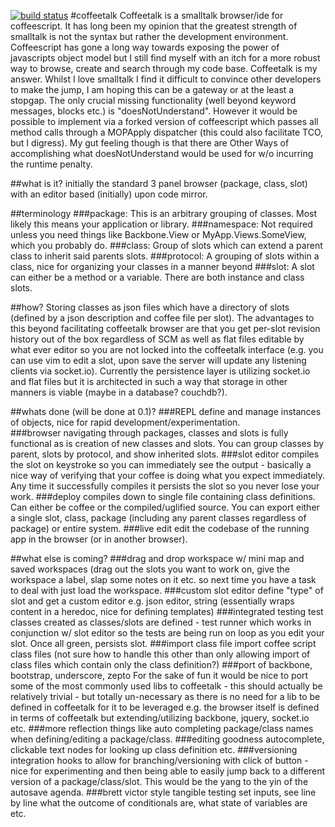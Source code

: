 [![build status](https://secure.travis-ci.org/shaunxcode/coffeetalk.png)](http://travis-ci.org/shaunxcode/coffeetalk)
#coffeetalk
Coffeetalk is a smalltalk browser/ide for coffeescript. It has long been my opinion that the greatest strength of smalltalk is not the syntax but rather the development environment. Coffeescript has gone a long way towards exposing the power of javascripts object model but I still find myself with an itch for a more robust way to browse,  create and search through my code base. Coffeetalk is my answer. Whilst I love smalltalk I find it difficult to convince other developers to make the jump, I am hoping this can be a gateway or at the least a stopgap. The only crucial missing functionality (well beyond keyword messages, blocks etc.) is "doesNotUnderstand". However it would be possible to implement via a forked version of coffeescript which passes all method calls through a MOPApply dispatcher (this could also facilitate TCO, but I digress). My gut feeling though is that there are Other Ways of accomplishing what doesNotUnderstand would be used for w/o incurring the runtime penalty. 

##what is it?
initially the standard 3 panel browser (package, class, slot) with an editor based (initially) upon code mirror. 

##terminology
###package: 
This is an arbitrary grouping of classes. Most likely this means your application or library. 
###namespace:
Not required unless you need things like Backbone.View or MyApp.Views.SomeView, which you probably do. 
###class:
Group of slots which can extend a parent class to inherit said parents slots.
###protocol:
A grouping of slots within a class, nice for organizing your classes in a manner beyond 
###slot:
A slot can either be a method or a variable. There are both instance and class slots. 

##how?
Storing classes as json files which have a directory of slots (defined by a json description and coffee file per slot). The advantages to this beyond facilitating coffeetalk browser are that you get per-slot revision history out of the box regardless of SCM as well as flat files editable by what ever editor so you are not locked into the coffeetalk interface (e.g. you can use vim to edit a slot, upon save the server will update any listening clients via socket.io). Currently the persistence layer is utilizing socket.io and flat files but it is architected in such a way that storage in other manners is viable (maybe in a database? couchdb?). 

##whats done (will be done at 0.1)?
###REPL
define and manage instances of objects, nice for rapid development/experimentation.  
###browser
navigating through packages, classes and slots is fully functional as is creation of new classes and slots. You can group classes by parent, slots by protocol, and show inherited slots.
###slot editor
compiles the slot on keystroke so you can immediately see the output - basically a nice way of verifying that your coffee is doing what you expect immediately. Any time it successfully compiles it persists the slot so you never lose your work. 
###deploy
compiles down to single file containing class definitions. Can either be coffee or the compiled/uglified source. You can export either a single slot, class, package (including any parent classes regardless of package) or entire system. 
###live edit
edit the codebase of the running app in the browser (or in another browser). 

##what else is coming?
###drag and drop workspace 
w/ mini map and saved workspaces (drag out the slots you want to work on, give the workspace a label, slap some notes on it etc. so next time you have a task to deal with just load the workspace. 
###custom slot editor
define "type" of slot and get a custom editor e.g. json editor, string (essentially wraps content in a heredoc, nice for defining templates)
###integrated testing
test classes created as classes/slots are defined - test runner which works in conjunction w/ slot editor so the tests are being run on loop as you edit your slot. Once all green, persists slot.
###import class file
import coffee script class files (not sure how to handle this other than only allowing import of class files which contain only the class definition?)
###port of backbone, bootstrap, underscore, zepto
For the sake of fun it would be nice to port some of the most commonly used libs to coffeetalk - this should actually be relatively trivial - but totally un-necessary as there is no need for a lib to be defined in coffeetalk for it to be leveraged e.g. the browser itself is defined in terms of coffeetalk but extending/utilizing backbone, jquery, socket.io etc.
###more reflection
things like auto completing package/class names when defining/editing a package/class. 
###editing goodness
autocomplete, clickable text nodes for looking up class definition etc.
###versioning integration
hooks to allow for branching/versioning with click of button - nice for experimenting and then being able to easily jump back to a different version of a package/class/slot. This would be the yang to the yin of the autosave agenda.
###brett victor style tangible testing
set inputs, see line by line what the outcome of conditionals are, what state of variables are etc.

